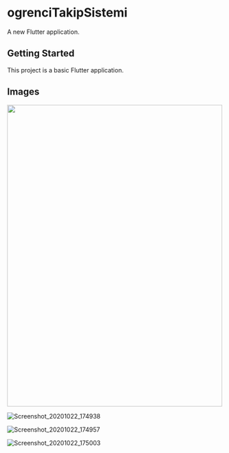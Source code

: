 # ogrenciTakipSistemi

A new Flutter application.

## Getting Started

This project is a basic Flutter application.

## Images

<img src="https://user-images.githubusercontent.com/30291617/96889347-2fd06f00-148f-11eb-8108-50e109278d24.png" width="500" height="700"/>

![Screenshot_20201022_174938](https://user-images.githubusercontent.com/30291617/96889347-2fd06f00-148f-11eb-8108-50e109278d24.png)

![Screenshot_20201022_174957](https://user-images.githubusercontent.com/30291617/96889382-36f77d00-148f-11eb-8b92-7cb043bf00d9.png)

![Screenshot_20201022_175003](https://user-images.githubusercontent.com/30291617/96889405-3b239a80-148f-11eb-8bd3-0af6fce16067.png)
